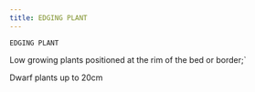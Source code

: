 ```yaml
---
title: EDGING PLANT
---
```

`EDGING PLANT`

Low growing plants positioned at the rim of the bed or border;`

Dwarf plants up to 20cm